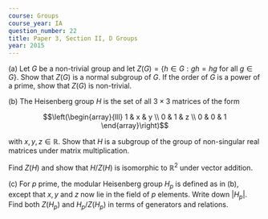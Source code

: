 ```yaml
---
course: Groups
course_year: IA
question_number: 22
title: Paper 3, Section II, D Groups
year: 2015
---
```




(a) Let $G$ be a non-trivial group and let $Z(G)=\{h \in G: g h=h g$ for all $g \in G\}$. Show that $Z(G)$ is a normal subgroup of $G$. If the order of $G$ is a power of a prime, show that $Z(G)$ is non-trivial.

(b) The Heisenberg group $H$ is the set of all $3 \times 3$ matrices of the form

$$\left(\begin{array}{lll}
1 & x & y \\
0 & 1 & z \\
0 & 0 & 1
\end{array}\right)$$

with $x, y, z \in \mathbb{R}$. Show that $H$ is a subgroup of the group of non-singular real matrices under matrix multiplication.

Find $Z(H)$ and show that $H / Z(H)$ is isomorphic to $\mathbb{R}^{2}$ under vector addition.

(c) For $p$ prime, the modular Heisenberg group $H_{p}$ is defined as in (b), except that $x, y$ and $z$ now lie in the field of $p$ elements. Write down $\left|H_{p}\right|$. Find both $Z\left(H_{p}\right)$ and $H_{p} / Z\left(H_{p}\right)$ in terms of generators and relations.